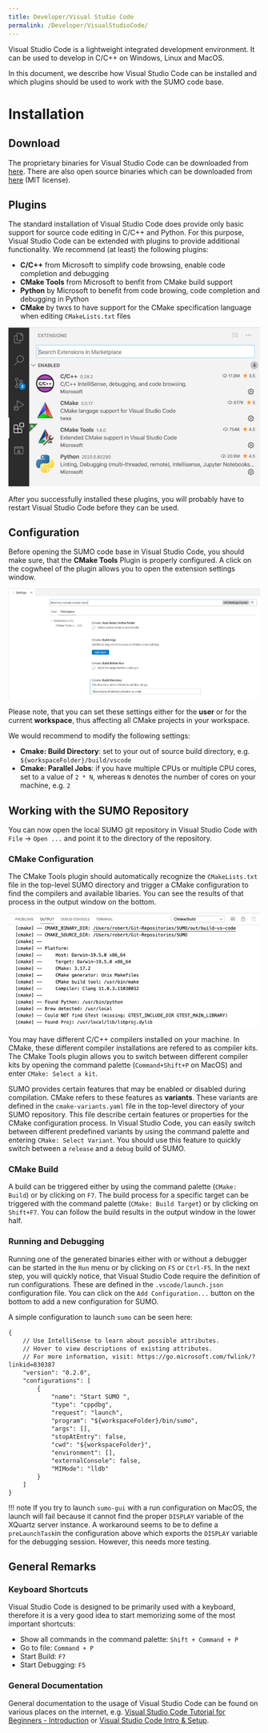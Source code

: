 ```yaml
---
title: Developer/Visual Studio Code
permalink: /Developer/VisualStudioCode/
---
```


Visual Studio Code is a lightweight integrated development environment. It can be used to develop in C/C++ on Windows, Linux and MacOS. 

In this document, we describe how Visual Studio Code can be installed and which plugins should be used to work with the SUMO code base.

# Installation

## Download

The proprietary binaries for Visual Studio Code can be downloaded from [here](https://code.visualstudio.com/). There are also open source binaries which can be downloaded from [here](https://vscodium.com) (MIT license).



## Plugins

The standard installation of Visual Studio Code does provide only basic support for source code editing in C/C++ and Python. For this purpose, Visual Studio Code can be extended with plugins to provide additional functionality. We recommend (at least) the following plugins:

* **C/C++** from Microsoft to simplify code browsing, enable code completion and debugging
* **CMake Tools** from Microsoft to benfit from CMake build support 
* **Python** by Microsoft to benefit from code browing, code completion and debugging in Python
* **CMake** by twxs to have support for the CMake specification language when editing `CMakeLists.txt` files

![Visual Studio Code Recommended Plugins](../images/VSCodePlugins.png)

After you successfully installed these plugins, you will probably have to restart Visual Studio Code before they can be used.

## Configuration

Before opening the SUMO code base in Visual Studio Code, you should make sure, that the **CMake Tools** Plugin is properly configured. A click on the cogwheel of the plugin allows you to open the extension settings window.

![Visual Studio Code CMake Settings](../images/VSCodeSettings.png)

Please note, that you can set these settings either for the **user** or for the current **workspace**, thus affecting all CMake projects in your workspace.

We would recommend to modify the following settings:

* **Cmake: Build Directory**: set to your out of source build directory, e.g. `${workspaceFolder}/build/vscode`
* **Cmake: Parallel Jobs**: if you have multiple CPUs or multiple CPU cores, set to a value of `2 * N`, whereas `N` denotes the number of cores on your machine, e.g. `2`

## Working with the SUMO Repository

You can now open the local SUMO git repository in Visual Studio Code with `File` -> `Open ...` and point it to the directory of the repository. 

### CMake Configuration

The CMake Tools plugin should automatically recognize the `CMakeLists.txt` file in the top-level SUMO directory and trigger a CMake configuration to find the compilers and available libaries. You can see the results of that process in the output window on the bottom.

![Visual Studio Code CMake Configuration Output](../images/VSCodeCmakeConfig.png)

You may have different C/C++ compilers installed on your machine. In CMake, these different compiler installations are refered to as compiler kits. The CMake Tools plugin allows you to switch between different compiler kits by opening the command palette (`Command+Shift+P` on MacOS) and enter `CMake: Select a kit`. 

SUMO provides certain features that may be enabled or disabled during compilation. CMake refers to these features as **variants**. These variants are defined in the `cmake-variants.yaml` file in the top-level directory of your SUMO repository. This file describe certain features or properties for the CMake configuration process. In Visual Studio Code, you can easily switch between different predefined variants by using the command palette and entering `CMake: Select Variant`. You should use this feature to quickly switch between a `release` and a `debug` build of SUMO. 

### CMake Build

A build can be triggered either by using the command palette (`CMake: Build`) or by clicking on `F7`. The build process for a specific target can be triggered with the command palette (`CMake: Build Target`) or by clicking on `Shift+F7`. You can follow the build results in the output window in the lower half. 

### Running and Debugging

Running one of the generated binaries either with or without a debugger can be started in the `Run` menu or by clicking on `F5` or `Ctrl-F5`. In the next step, you will quickly notice, that Visual Studio Code require the definition of run configurations. These are defined in the `.vscode/launch.json` configuration file. You can click on the `Add Configuration...` button on the bottom to add a new configuration for SUMO.

A simple configuration to launch `sumo` can be seen here:

```
{
    // Use IntelliSense to learn about possible attributes.
    // Hover to view descriptions of existing attributes.
    // For more information, visit: https://go.microsoft.com/fwlink/?linkid=830387
    "version": "0.2.0",
    "configurations": [
        {
            "name": "Start SUMO ",
            "type": "cppdbg",
            "request": "launch",
            "program": "${workspaceFolder}/bin/sumo",
            "args": [],
            "stopAtEntry": false,
            "cwd": "${workspaceFolder}",
            "environment": [],
            "externalConsole": false,
            "MIMode": "lldb"
        }
    ]
}
```

!!! note 
    If you try to launch `sumo-gui` with a run configuration on MacOS, the launch will fail because it cannot find the proper `DISPLAY` variable of the XQuartz server instance. A workaround seems to be to define a `preLaunchTask`in the configuration above which exports the `DISPLAY` variable for the debugging session. However, this needs more testing.

## General Remarks

### Keyboard Shortcuts

Visual Studio Code is designed to be primarily used with a keyboard, therefore it is a very good idea to start memorizing some of the most important shortcuts:

* Show all commands in the command palette: `Shift + Command + P`
* Go to file: `Command + P`
* Start Build: `F7`
* Start Debugging: `F5`

### General Documentation

General documentation to the usage of Visual Studio Code can be found on various places on the internet, e.g. [Visual Studio Code Tutorial for Beginners - Introduction](https://www.youtube.com/watch?v=VqCgcpAypFQ) or [Visual Studio Code Intro & Setup](https://www.youtube.com/watch?v=fnPhJHN0jTE).

